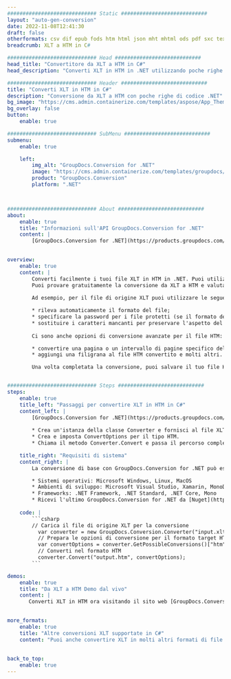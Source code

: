 ```yaml
---
############################# Static ############################
layout: "auto-gen-conversion"
date: 2022-11-08T12:41:30
draft: false
otherformats: csv dif epub fods htm html json mht mhtml ods pdf sxc tex tsv xlam xls xlsb xlsm xlsx xlt xltm xltx xml xps
breadcrumb: XLT a HTM in C#

############################# Head ############################
head_title: "Convertitore da XLT a HTM in C#"
head_description: "Converti XLT in HTM in .NET utilizzando poche righe di codice. Utilizza l'API di conversione dei documenti di GroupDocs per convertire oltre 160 formati di file."

############################# Header ############################
title: "Converti XLT in HTM in C#"
description: "Conversione da XLT a HTM con poche righe di codice .NET"
bg_image: "https://cms.admin.containerize.com/templates/aspose/App_Themes/V3/images/bg/header1.png"
bg_overlay: false
button:
    enable: true

############################# SubMenu ############################
submenu:
    enable: true

    left:
        img_alt: "GroupDocs.Conversion for .NET"
        image: "https://cms.admin.containerize.com/templates/groupdocs/images/product-logos/90x90-noborder/groupdocs-conversion-net.png"
        product: "GroupDocs.Conversion"
        platform: ".NET"



############################# About ############################
about:
    enable: true
    title: "Informazioni sull'API GroupDocs.Conversion for .NET"
    content: |
        [GroupDocs.Conversion for .NET](https://products.groupdocs.com/conversion/net/) può essere utilizzato per convertire Microsoft Word, Excel, PowerPoint, PDF, Visio e altri formati. GroupDocs.Conversion è un'API standalone adatta per sistemi interni e back-end in cui sono richieste prestazioni elevate. Non dipende da alcun software come Microsoft o Open Office.
    

overview:
    enable: true
    content: |
        Converti facilmente i tuoi file XLT in HTM in .NET. Puoi utilizzare solo un paio di righe di codice C# in qualsiasi piattaforma a tua scelta come: Windows, Linux, macOS.
        Puoi provare gratuitamente la conversione da XLT a HTM e valutare la qualità dei risultati della conversione. Insieme a semplici scenari di conversione di file, puoi provare opzioni più avanzate per caricare il file di origine XLT e per salvare il risultato di output HTM. 
        
        Ad esempio, per il file di origine XLT puoi utilizzare le seguenti opzioni di caricamento:

        * rileva automaticamente il formato del file;
        * specificare la password per i file protetti (se il formato del file lo supporta);
        * sostituire i caratteri mancanti per preservare l'aspetto del documento.
        
        Ci sono anche opzioni di conversione avanzate per il file HTM:

        * convertire una pagina o un intervallo di pagine specifico del documento;
        * aggiungi una filigrana al file HTM convertito e molti altri.

        Una volta completata la conversione, puoi salvare il tuo file HTM nel percorso del file locale o in qualsiasi archivio di terze parti come FTP, Amazon S3, Google Drive, Dropbox ecc. Nota: per convertire XLT in {{ TO}} non è necessario alcun software aggiuntivo installato, come MS Office, Open Office, Adobe Acrobat Reader ecc.


############################# Steps ############################
steps:
    enable: true
    title_left: "Passaggi per convertire XLT in HTM in C#"
    content_left: |
        [GroupDocs.Conversion for .NET](https://products.groupdocs.com/conversion/net/) consente agli sviluppatori di convertire facilmente un file XLT in HTM con poche righe di codice.
        
        * Crea un'istanza della classe Converter e fornisci al file XLT il percorso completo
        * Crea e imposta ConvertOptions per il tipo HTM.
        * Chiama il metodo Converter.Convert e passa il percorso completo e il formato (HTM) come parametro

    title_right: "Requisiti di sistema"
    content_right: |
        La conversione di base con GroupDocs.Conversion for .NET può essere eseguita in pochi semplici passaggi. Le nostre API sono supportate su tutte le principali piattaforme e sistemi operativi. Prima di eseguire il codice seguente, assicurati di avere i seguenti prerequisiti installati sul tuo sistema.

        * Sistemi operativi: Microsoft Windows, Linux, MacOS
        * Ambienti di sviluppo: Microsoft Visual Studio, Xamarin, MonoDevelop
        * Frameworks: .NET Framework, .NET Standard, .NET Core, Mono
        * Ricevi l'ultimo GroupDocs.Conversion for .NET da [Nuget](https://www.nuget.org/packages/groupdocs.conversion)
         
    code: |
        ```csharp    
        // Carica il file di origine XLT per la conversione
          var converter = new GroupDocs.Conversion.Converter("input.xlt");
          // Prepara le opzioni di conversione per il formato target HTM
          var convertOptions = converter.GetPossibleConversions()["htm"].ConvertOptions;
          // Converti nel formato HTM
          converter.Convert("output.htm", convertOptions);
        ```

demos:
    enable: true
    title: "Da XLT a HTM Demo dal vivo"
    content: |
       Converti XLT in HTM ora visitando il sito web [GroupDocs.Conversion App](https://products.groupdocs.app/conversion/family). La demo online presenta i seguenti vantaggi
          

more_formats:
    enable: true
    title: "Altre conversioni XLT supportate in C#"
    content: "Puoi anche convertire XLT in molti altri formati di file. Si prega di consultare l'elenco di seguito."
       
       
back_to_top:
    enable: true
---
```

